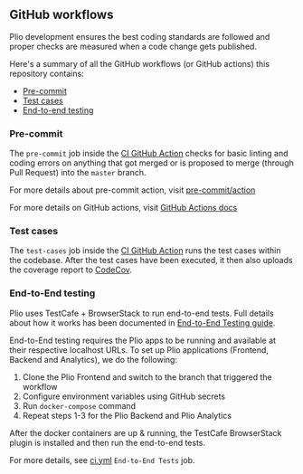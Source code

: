 ## GitHub workflows
Plio development ensures the best coding standards are followed and proper checks are measured when a code change gets published.

Here's a summary of all the GitHub workflows (or GitHub actions) this repository contains:

  - [Pre-commit](#pre-commit)
  - [Test cases](#test-cases)
  - [End-to-end testing](#end-to-end-testing)


### Pre-commit
The `pre-commit` job inside the [CI GitHub Action](../.github/workflows/ci.yml) checks for basic linting and coding errors on anything that got merged or is proposed to merge (through Pull Request) into the `master` branch.

For more details about pre-commit action, visit [pre-commit/action](https://github.com/pre-commit/action)

For more details on GitHub actions, visit [GitHub Actions docs](https://docs.github.com/en/actions)


### Test cases
The `test-cases` job inside the [CI GitHub Action](../.github/workflows/ci.yml) runs the test cases within the codebase. After the test cases have been executed, it then also uploads the coverage report to [CodeCov](https://codecov.io/gh/avantifellows/plio-frontend).


### End-to-End testing
Plio uses TestCafe + BrowserStack to run end-to-end tests. Full details about how it works has been documented in [End-to-End Testing guide](./END-TO-END-TESTING.md).

End-to-End testing requires the Plio apps to be running and available at their respective localhost URLs. To set up Plio applications (Frontend, Backend and Analytics), we do the following:
1. Clone the Plio Frontend and switch to the branch that triggered the workflow
2. Configure environment variables using GitHub secrets
3. Run `docker-compose` command
4. Repeat steps 1-3 for the Plio Backend and Plio Analytics

After the docker containers are up & running, the TestCafe BrowserStack plugin is installed and then run the end-to-end tests.

For more details, see [ci.yml](../.github/workflows/ci.yml) `End-to-End Tests` job.
